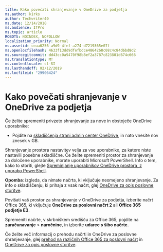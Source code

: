 ```yaml
---
title: Kako povečati shranjevanje v OneDrive za podjetja
ms.author: kirks
author: Techwriter40
ms.date: 12/14/2018
ms.audience: ITPro
ms.topic: article
ROBOTS: NOINDEX, NOFOLLOW
localization_priority: Normal
ms.assetid: ceaa6256-a9d9-4fef-a274-d7219365e07f
ms.openlocfilehash: 4633f13dd9dfefbdce4864268c08c4c84d6bd8d2
ms.sourcegitcommit: dd43cc0a9470f98b8ef2a3787c823801d674c666
ms.translationtype: MT
ms.contentlocale: sl-SI
ms.lasthandoff: 02/12/2019
ms.locfileid: "29906424"
---
```

# <a name="how-to-increase-storage-in-onedrive-for-business"></a>Kako povečati shranjevanje v OneDrive za podjetja

Če želite spremeniti privzeto shranjevanje za nove in obstoječe OneDrive uporabnike:
  
- Pojdite na [skladiščenja strani admin center OneDrive](https://admin.onedrive.com/?v=StorageSettings), in nato vnesite nov znesek v GB.
    
Shranjevanje prostora nastavitev velja za vse uporabnike, za katere niste nastavili posebne skladiščne. Če želite spremeniti prostor za shranjevanje za določene uporabnike, morate uporabiti Microsoft PowerShell. Info o tem, kako to storiti, glejte [Spreminjanje uporabnikov OneDrive prostora, z uporabo PowerShell](https://go.microsoft.com/fwlink/?linkid=866402). 
  
 **Opomba**: izgleda, da nimate načrta, ki vključuje neomejeno shranjevanje. Za info o skladiščenju, ki prihaja z vsak načrt, glej [OneDrive za opis poslovne storitve](https://go.microsoft.com/fwlink/p/?LinkID=826071).
  
Povišati vaš prostor za shranjevanje v OneDrive za podjetja, izberite načrt Office 365, ki vključuje **OneDrive za poslovni načrt 2** ali **Office 365 podjetje E3**. 
  
Spremeniti načrte, v skrbniškem središču za Office 365, pojdite na **zaračunavanje** \> **naročnine**, in izberite **udarec s šibo načrte.**
  
Če želite več informacij o prehodu načrti in OneDrive za poslovne shranjevanje, glej [prehod na različnih Office 365 za poslovni načrt](https://go.microsoft.com/fwlink/?LinkId=2031117) in [OneDrive za opis poslovne storitve](https://go.microsoft.com/fwlink/?LinkId-2031122).
  

